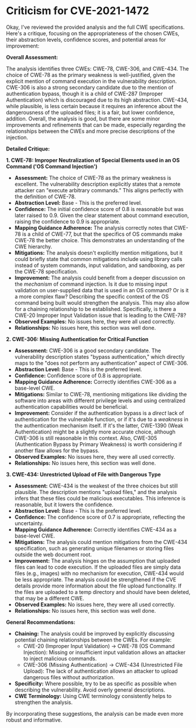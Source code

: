 # Criticism for CVE-2021-1472

Okay, I've reviewed the provided analysis and the full CWE specifications. Here's a critique, focusing on the appropriateness of the chosen CWEs, their abstraction levels, confidence scores, and potential areas for improvement:

**Overall Assessment:**

The analysis identifies three CWEs: CWE-78, CWE-306, and CWE-434.  The choice of CWE-78 as the primary weakness is well-justified, given the explicit mention of command execution in the vulnerability description.  CWE-306 is also a strong secondary candidate due to the mention of authentication bypass, though it is a child of CWE-287 (Improper Authentication) which is discouraged due to its high abstraction. CWE-434, while plausible, is less certain because it requires an inference about the dangerousness of the uploaded files; it is a fair, but lower confidence, addition. Overall, the analysis is good, but there are some minor improvements and refinements that can be made, especially regarding the relationships between the CWEs and more precise descriptions of the injection.

**Detailed Critique:**

**1. CWE-78: Improper Neutralization of Special Elements used in an OS Command ('OS Command Injection')**

*   **Assessment:**  The choice of CWE-78 as the primary weakness is excellent. The vulnerability description explicitly states that a remote attacker can "execute arbitrary commands." This aligns perfectly with the definition of CWE-78.
*   **Abstraction Level:** Base - This is the preferred level.
*   **Confidence:** The initial confidence score of 0.8 is reasonable but was later raised to 0.9. Given the clear statement about command execution, raising the confidence to 0.9 is appropriate.
*   **Mapping Guidance Adherence:** The analysis correctly notes that CWE-78 is a child of CWE-77, but that the specifics of OS commands make CWE-78 the better choice. This demonstrates an understanding of the CWE hierarchy.
*   **Mitigations:** The analysis doesn't explicitly mention mitigations, but it could briefly state that common mitigations include using library calls instead of system commands, input validation, and sandboxing, as per the CWE-78 specification.
*   **Improvement:** The analysis could benefit from a deeper discussion on the *mechanism* of command injection. Is it due to missing input validation on user-supplied data that is used in an OS command? Or is it a more complex flaw?  Describing the specific context of the OS command being built would strengthen the analysis. This may also allow for a chaining relationship to be established. Specifically, is there a CWE-20 Improper Input Validation issue that is leading to the CWE-78?
*   **Observed Examples:** No issues here, they were all used correctly.
*   **Relationships:** No issues here, this section was well done.

**2. CWE-306: Missing Authentication for Critical Function**

*   **Assessment:**  CWE-306 is a good secondary candidate. The vulnerability description states "bypass authentication," which directly maps to the "does not perform any authentication" aspect of CWE-306.
*   **Abstraction Level:** Base - This is the preferred level.
*   **Confidence:** Confidence score of 0.8 is appropriate.
*   **Mapping Guidance Adherence:** Correctly identifies CWE-306 as a base-level CWE.
*   **Mitigations:** Similar to CWE-78, mentioning mitigations like dividing the software into areas with different privilege levels and using centralized authentication capabilities would be beneficial.
*   **Improvement:** Consider if the authentication bypass is a *direct* lack of authentication for the vulnerable function, or if it's due to a *weakness* in the authentication mechanism itself. If it's the latter, CWE-1390 (Weak Authentication) might be a slightly more accurate choice, although CWE-306 is still reasonable in this context. Also, CWE-305 (Authentication Bypass by Primary Weakness) is worth considering if another flaw allows for the bypass.
*   **Observed Examples:** No issues here, they were all used correctly.
*   **Relationships:** No issues here, this section was well done.

**3. CWE-434: Unrestricted Upload of File with Dangerous Type**

*   **Assessment:** CWE-434 is the weakest of the three choices but still plausible. The description mentions "upload files," and the analysis infers that these files could be malicious executables. This inference is reasonable, but it lowers the confidence.
*   **Abstraction Level:** Base - This is the preferred level.
*   **Confidence:** The confidence score of 0.7 is appropriate, reflecting the uncertainty.
*   **Mapping Guidance Adherence:** Correctly identifies CWE-434 as a base-level CWE.
*   **Mitigations:** The analysis could mention mitigations from the CWE-434 specification, such as generating unique filenames or storing files outside the web document root.
*   **Improvement:** The analysis hinges on the assumption that uploaded files can lead to code execution. If the uploaded files are simply data files (e.g., images) with no mechanism for execution, CWE-434 would be less appropriate. The analysis could be strengthened if the CVE details provide more information about the file upload functionality. If the files are uploaded to a temp directory and should have been deleted, that may be a different CWE.
*   **Observed Examples:** No issues here, they were all used correctly.
*   **Relationships:** No issues here, this section was well done.

**General Recommendations:**

*   **Chaining:** The analysis could be improved by explicitly discussing potential chaining relationships between the CWEs. For example:
    *   CWE-20 (Improper Input Validation) -> CWE-78 (OS Command Injection): Missing or insufficient input validation allows an attacker to inject malicious commands.
    *   CWE-306 (Missing Authentication) -> CWE-434 (Unrestricted File Upload): The lack of authentication allows an attacker to upload dangerous files without authorization.
*   **Specificity:**  Where possible, try to be as specific as possible when describing the vulnerability. Avoid overly general descriptions.
*   **CWE Terminology:** Using CWE terminology consistently helps to strengthen the analysis.

By incorporating these suggestions, the analysis can be made even more robust and informative.